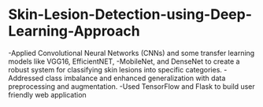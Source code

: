 # Skin-Lesion-Detection-using-Deep-Learning-Approach

-Applied Convolutional Neural Networks (CNNs) and some transfer learning models like VGG16, EfficientNET, 
-MobileNet, and DenseNet to create a robust system for classifying skin lesions into specific categories.
-Addressed class imbalance and enhanced generalization with data preprocessing and augmentation.
-Used TensorFlow and Flask to build user friendly web application
